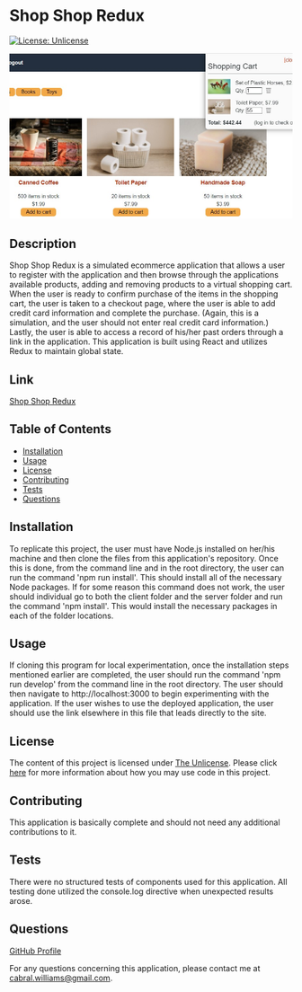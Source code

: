 # Shop Shop Redux

  [![License: Unlicense](https://img.shields.io/badge/license-Unlicense-blue.svg)](http://unlicense.org/)

  ![That's a lot of toilet paper.](./client/public/images/ssr_screenshot1.jpg)

  ## Description
  Shop Shop Redux is a simulated ecommerce application that allows a user to register with the application and then browse through the applications available products, adding and removing products to a virtual shopping cart.  When the user is ready to confirm purchase of the items in the shopping cart, the user is taken to a checkout page, where the user is able to add credit card information and complete the purchase.  (Again, this is a simulation, and the user should not enter real credit card information.)  Lastly, the user is able to access a record of his/her past orders through a link in the application.  This application is built using React and utilizes Redux to maintain global state.
  
  ## Link
  [Shop Shop Redux](https://stark-forest-79910.herokuapp.com/)
  
  ## Table of Contents
  
  * [Installation](#installation)
  * [Usage](#usage)
  * [License](#license)
  * [Contributing](#contributing)
  * [Tests](#tests)
  * [Questions](#questions)
  
  ## Installation
  
  To replicate this project, the user must have Node.js installed on her/his machine and then clone the files from this application's repository.  Once this is done, from the command line and in the root directory, the user can run the command 'npm run install'.  This should install all of the necessary Node packages.  If for some reason this command does not work, the user should individual go to both the client folder and the server folder and run the command 'npm install'.  This would install the necessary packages in each of the folder locations.
  
  ## Usage
  
  If cloning this program for local experimentation, once the installation steps mentioned earlier are completed, the user should run the command 'npm run develop' from the command line in the root directory.  The user should then navigate to http://localhost:3000 to begin experimenting with the application.  If the user wishes to use the deployed application, the user should use the link elsewhere in this file that leads directly to the site.
  
  ## License
  
  The content of this project is licensed under [The Unlicense](http://unlicense.org/).  Please click [here](http://unlicense.org/) for more information about how you may use code in this project.

  ## Contributing

  This application is basically complete and should not need any additional contributions to it.
  
  
  ## Tests
  
  There were no structured tests of components used for this application.  All testing done utilized the console.log directive when unexpected results arose.
  
  ## Questions
  [GitHub Profile](http://github.com/cabralwilliams)
  
  For any questions concerning this application, please contact me at cabral.williams@gmail.com.